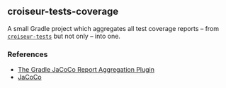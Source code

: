 <!--
SPDX-FileCopyrightText: 2023 Antoine Belvire
SPDX-License-Identifier: GPL-3.0-or-later
-->

## croiseur-tests-coverage

A small Gradle project which aggregates all test coverage reports –
from [`croiseur-tests`](../croiseur-tests) but not only – into one.

### References

- [The Gradle JaCoCo Report Aggregation Plugin](https://docs.gradle.org/current/userguide/jacoco_report_aggregation_plugin.html)
- [JaCoCo](https://www.eclemma.org/jacoco/)
